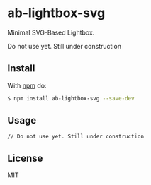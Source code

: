 # ab-lightbox-svg

Minimal SVG-Based Lightbox.

Do not use yet. Still under construction

## Install

With [npm](http://npmjs.org) do:

```bash
$ npm install ab-lightbox-svg --save-dev
```

## Usage

	// Do not use yet. Still under construction

## License

MIT
